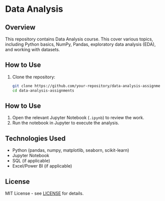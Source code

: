 # Data Analysis

## Overview
This repository contains Data Analysis course. This cover various topics, including Python basics, NumPy, Pandas, exploratory data analysis (EDA), and working with datasets.

## How to Use
1. Clone the repository:
   ```bash
   git clone https://github.com/your-repository/data-analysis-assignments.git
   cd data-analysis-assignments

  ## How to Use
1. Open the relevant Jupyter Notebook (`.ipynb`) to review the work.
2. Run the notebook in Jupyter to execute the analysis.

## Technologies Used
- Python (pandas, numpy, matplotlib, seaborn, scikit-learn)
- Jupyter Notebook
- SQL (if applicable)
- Excel/Power BI (if applicable)

## License
MIT License - see [LICENSE](LICENSE) for details.

